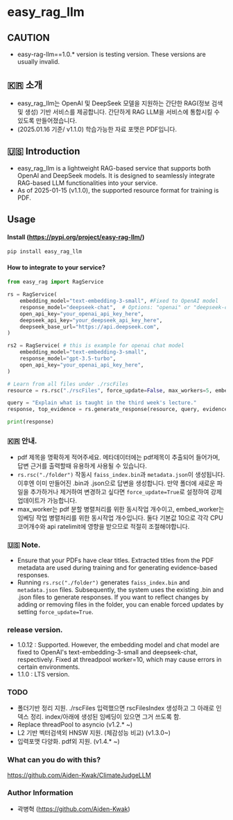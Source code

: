 # easy_rag_llm

## CAUTION
- easy-rag-llm==1.0.* version is testing version. These versions are usually invalid.

## 🇰🇷 소개
- easy_rag_llm는 OpenAI 및 DeepSeek 모델을 지원하는 간단한 RAG(정보 검색 및 생성) 기반 서비스를 제공합니다. 간단하게 RAG LLM을 서비스에 통합시킬 수 있도록 만들어졌습니다.
- (2025.01.16 기준/ v1.1.0) 학습가능한 자료 포맷은 PDF입니다.

## 🇺🇸 Introduction
- easy_rag_llm is a lightweight RAG-based service that supports both OpenAI and DeepSeek models.
It is designed to seamlessly integrate RAG-based LLM functionalities into your service.
- As of 2025-01-15 (v1.1.0), the supported resource format for training is PDF.

## Usage
#### Install (https://pypi.org/project/easy-rag-llm/)
```bash
pip install easy_rag_llm
```

#### How to integrate to your service?
```python
from easy_rag import RagService

rs = RagService(
    embedding_model="text-embedding-3-small", #Fixed to OpenAI model
    response_model="deepseek-chat",  # Options: "openai" or "deepseek-chat"
    open_api_key="your_openai_api_key_here",
    deepseek_api_key="your_deepseek_api_key_here",
    deepseek_base_url="https://api.deepseek.com",
)

rs2 = RagService( # this is example for openai chat model
    embedding_model="text-embedding-3-small",
    response_model="gpt-3.5-turbo",
    open_api_key="your_openai_api_key_here",
)

# Learn from all files under ./rscFiles
resource = rs.rsc("./rscFiles", force_update=False, max_workers=5, embed_workers=10) # default workers are 10.

query = "Explain what is taught in the third week's lecture."
response, top_evidence = rs.generate_response(resource, query, evidence_num=5) # default evidence_num is 3.

print(response)
```

### 🇰🇷 안내.
- pdf 제목을 명확하게 적어주세요. 메타데이터에는 pdf제목이 추출되어 들어가며, 답변 근거를 출력할때 유용하게 사용될 수 있습니다.
- `rs.rsc("./folder")` 작동시 `faiss_index.bin`과 `metadata.json`이 생성됩니다. 이후엔 이미 만들어진 .bin과 .json으로 답변을 생성합니다. 만약 폴더에 새로운 파일을 추가하거나 제거하여 변경하고 싶다면 `force_update=True`로 설정하여 강제업데이트가 가능합니다.
- max_worker는 pdf 분할 병렬처리를 위한 동시작업 개수이고, embed_worker는 임베딩 작업 병렬처리를 위한 동시작업 개수입니다. 둘다 기본값 10으로 각각 CPU 코어개수와 api ratelimit에 영향을 받으므로 적절히 조절해야합니다.

### 🇺🇸 Note.
- Ensure that your PDFs have clear titles. Extracted titles from the PDF metadata are used during training and for generating evidence-based responses.
- Running `rs.rsc("./folder")` generates `faiss_index.bin` and `metadata.json` files. Subsequently, the system uses the existing .bin and .json files to generate responses. If you want to reflect changes by adding or removing files in the folder, you can enable forced updates by setting `force_update=True`.

### release version.
- 1.0.12 : Supported. However, the embedding model and chat model are fixed to OpenAI's text-embedding-3-small and deepseek-chat, respectively. Fixed at threadpool worker=10, which may cause errors in certain environments.
- 1.1.0 : LTS version.

### TODO
- 폴더기반 정리 지원. ./rscFiles 입력했으면 rscFilesIndex 생성하고
그 아래로 인덱스 정리.
index/아래에 생성된 임베딩이 있으면 그거 쓰도록 함.
- Replace threadPool to asyncio (v1.2.* ~)
- L2 기반 벡터검색외 HNSW 지원. (체감성능 비교) (v1.3.0~)
- 입력포맷 다양화. pdf외 지원. (v1.4.* ~)


### What can you do with this?
https://github.com/Aiden-Kwak/ClimateJudgeLLM



### Author Information
- 곽병혁 (https://github.com/Aiden-Kwak)
